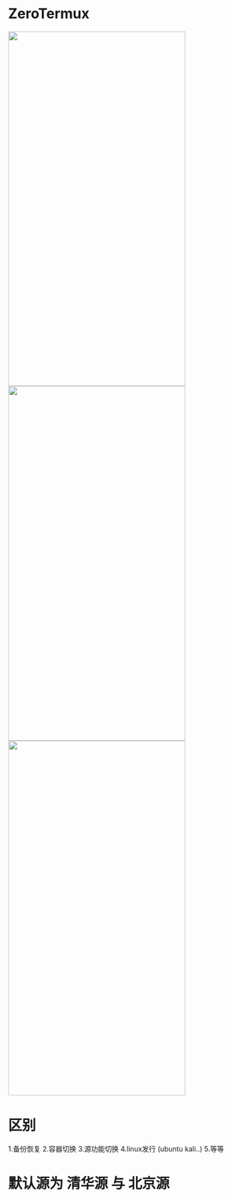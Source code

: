 # ZeroTermux


<img src="https://raw.githubusercontent.com/hanxinhao000/ZeroTermux/main/img/Screenshot_20210620-091454.jpg"  height="720" width="360"><img src="https://raw.githubusercontent.com/hanxinhao000/ZeroTermux/main/img/Screenshot_20210629-182907.jpg" height="720" width="360"><img src="https://raw.githubusercontent.com/hanxinhao000/ZeroTermux/main/img/Screenshot_20210701-120322.jpg" height="720" width="360">

# 区别

1.备份恢复
2.容器切换
3.源功能切换
4.linux发行 (ubuntu kali..)
5.等等

# 默认源为 清华源 与 北京源


